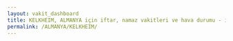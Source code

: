 ```yaml
---
layout: vakit_dashboard
title: KELKHEIM, ALMANYA için iftar, namaz vakitleri ve hava durumu - ilçe/eyalet seç
permalink: /ALMANYA/KELKHEIM/
---
```


<script type="text/javascript">
  var GLOBAL_COUNTRY = 'ALMANYA';
  var GLOBAL_CITY = 'KELKHEIM';
  var GLOBAL_STATE = '';
  var lat = 72;
  var lon = 21;
</script>

